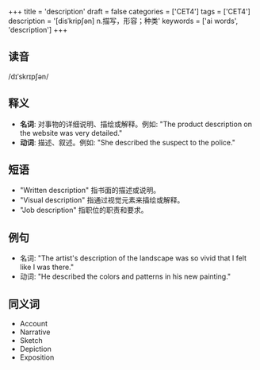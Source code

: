 +++
title = 'description'
draft = false
categories = ['CET4']
tags = ['CET4']
description = '[disˈkrip∫ən] n.描写，形容；种类'
keywords = ['ai words', 'description']
+++

## 读音
/dɪˈskrɪpʃən/

## 释义
- **名词**: 对事物的详细说明、描绘或解释。例如: "The product description on the website was very detailed."
- **动词**: 描述、叙述。例如: "She described the suspect to the police."

## 短语
- "Written description" 指书面的描述或说明。
- "Visual description" 指通过视觉元素来描绘或解释。
- "Job description" 指职位的职责和要求。

## 例句
- 名词: "The artist's description of the landscape was so vivid that I felt like I was there."
- 动词: "He described the colors and patterns in his new painting."

## 同义词
- Account
- Narrative
- Sketch
- Depiction
- Exposition
